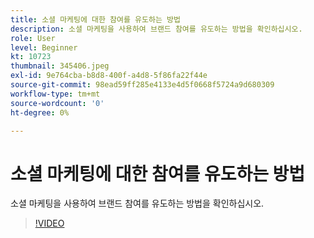 ```yaml
---
title: 소셜 마케팅에 대한 참여를 유도하는 방법
description: 소셜 마케팅을 사용하여 브랜드 참여를 유도하는 방법을 확인하십시오.
role: User
level: Beginner
kt: 10723
thumbnail: 345406.jpeg
exl-id: 9e764cba-b8d8-400f-a4d8-5f86fa22f44e
source-git-commit: 98ead59ff285e4133e4d5f0668f5724a9d680309
workflow-type: tm+mt
source-wordcount: '0'
ht-degree: 0%

---
```


# 소셜 마케팅에 대한 참여를 유도하는 방법

소셜 마케팅을 사용하여 브랜드 참여를 유도하는 방법을 확인하십시오.

>[!VIDEO](https://video.tv.adobe.com/v/345406/?quality=12&learn=on)
